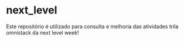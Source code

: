 # next_level
Este repositório é utilizado para consulta e melhoria das atividades trila omnistack da next level week!
